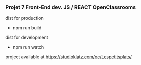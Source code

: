 ### Projet 7 Front-End dev. JS / REACT OpenClassrooms

dist for production

- npm run build

dist for development

- npm run watch

project available at
https://studioklatz.com/oc/Lespetitsplats/
